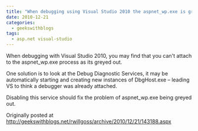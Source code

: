 ```yaml
---
title: "When debugging using Visual Studio 2010 the aspnet_wp.exe is greyed out"
date: 2010-12-21
categories:
  - geekswithblogs
tags:
  - asp.net visual-studio
---
```


When debugging with Visual Studio 2010, you may find that you can't attach to the aspnet_wp.exe process as its greyed out.

One solution is to look at the Debug Diagnostic Services, it may be automatically starting and creating new instances of DbgHost.exe – leading VS to think a debugger was already attached.

Disabling this service should fix the problem of aspnet_wp.exe being greyed out.

Originally posted at http://geekswithblogs.net/rwillgoss/archive/2010/12/21/143188.aspx
